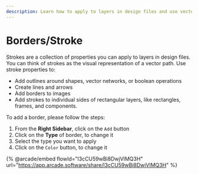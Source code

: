 ```yaml
---
description: Learn how to apply to layers in design files and use vector path
---
```


# Borders/Stroke

Strokes are a collection of properties you can apply to layers in design files. You can think of strokes as the visual representation of a vector path. Use stroke properties to:

* Add outlines around shapes, vector networks, or boolean operations
* Create lines and arrows
* Add borders to images
* Add strokes to individual sides of rectangular layers, like rectangles, frames, and components.

To add a border, please follow the steps:

1. From the **Right Sidebar**, click on the `Add` button&#x20;
2. Click on the **Type** of border, to change it
3. Select the type you want to apply
4. Click on the `Color` button, to change it

{% @arcade/embed flowId="l3cCU59wBi8DwjVlMQ3H" url="https://app.arcade.software/share/l3cCU59wBi8DwjVlMQ3H" %}
